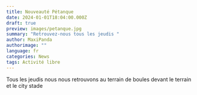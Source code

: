 ```yaml
---
title: Nouveauté Pétanque
date: 2024-01-01T18:04:00.000Z
draft: true
preview: images/petanque.jpg
summary: "Retrouvez-nous tous les jeudis "
author: MaxiPanda
authorimage: ""
language: fr
categories: News
tags: Activité libre
---
```

Tous les jeudis nous nous retrouvons au terrain de boules devant le terrain et le city stade
